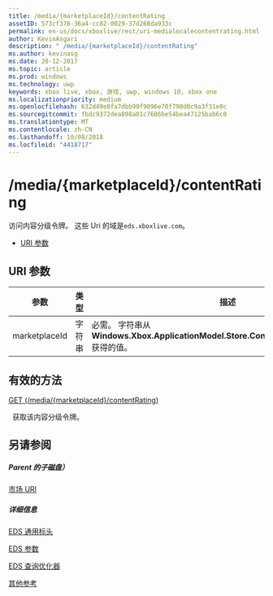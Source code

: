 ```yaml
---
title: /media/{marketplaceId}/contentRating
assetID: 573cf378-36a4-cc82-0029-37d268da933c
permalink: en-us/docs/xboxlive/rest/uri-medialocalecontentrating.html
author: KevinAsgari
description: " /media/{marketplaceId}/contentRating"
ms.author: kevinasg
ms.date: 20-12-2017
ms.topic: article
ms.prod: windows
ms.technology: uwp
keywords: xbox live, xbox, 游戏, uwp, windows 10, xbox one
ms.localizationpriority: medium
ms.openlocfilehash: 632d49e0fa7dbb99f9096e70f790d0c9a3f31e0c
ms.sourcegitcommit: fbdc9372dea898a01c7686be54bea47125bab6c0
ms.translationtype: MT
ms.contentlocale: zh-CN
ms.lasthandoff: 10/08/2018
ms.locfileid: "4418717"
---
```

# <a name="mediamarketplaceidcontentrating"></a>/media/{marketplaceId}/contentRating
访问内容分级令牌。 这些 Uri 的域是`eds.xboxlive.com`。
 
  * [URI 参数](#ID4EV)
 
<a id="ID4EV"></a>

 
## <a name="uri-parameters"></a>URI 参数
 
| 参数| 类型| 描述| 
| --- | --- | --- | 
| marketplaceId| 字符串| 必需。 字符串从<b>Windows.Xbox.ApplicationModel.Store.Configuration.MarketplaceId</b>获得的值。| 
  
<a id="ID4EUB"></a>

 
## <a name="valid-methods"></a>有效的方法

[GET (/media/{marketplaceId}/contentRating)](uri-medialocalecontentratingget.md)

&nbsp;&nbsp;获取该内容分级令牌。
 
<a id="ID4E5B"></a>

 
## <a name="see-also"></a>另请参阅
 
<a id="ID4EAC"></a>

 
##### <a name="parent"></a>Parent 的子磁盘） 

[市场 URI](atoc-reference-marketplace.md)

  
<a id="ID4EKC"></a>

 
##### <a name="further-information"></a>详细信息 

[EDS 通用标头](../../additional/edscommonheaders.md)

 [EDS 参数](../../additional/edsparameters.md)

 [EDS 查询优化器](../../additional/edsqueryrefiners.md)

 [其他参考](../../additional/atoc-xboxlivews-reference-additional.md)

   